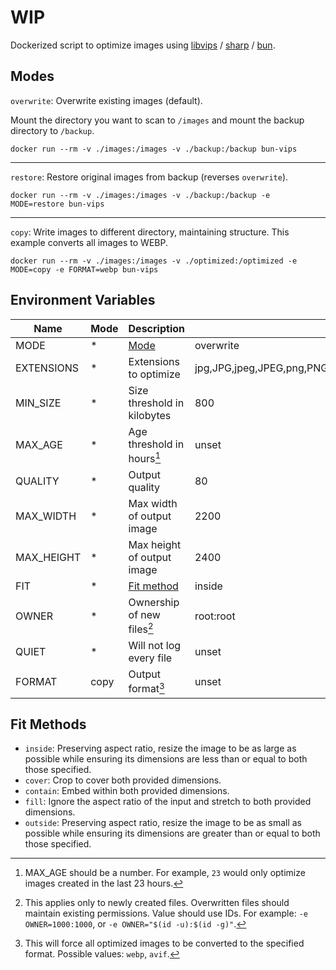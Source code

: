 # WIP

Dockerized script to optimize images using [libvips](https://github.com/libvips/libvips) / [sharp](https://github.com/lovell/sharp) / [bun](https://bun.sh).

## Modes

`overwrite`: Overwrite existing images (default).

Mount the directory you want to scan to `/images` and mount the backup directory to `/backup`.

```
docker run --rm -v ./images:/images -v ./backup:/backup bun-vips
```

---

`restore`: Restore original images from backup (reverses `overwrite`).

```
docker run --rm -v ./images:/images -v ./backup:/backup -e MODE=restore bun-vips
```

---

`copy`: Write images to different directory, maintaining structure. This example converts all images to WEBP.

```
docker run --rm -v ./images:/images -v ./optimized:/optimized -e MODE=copy -e FORMAT=webp bun-vips
```

## Environment Variables

| Name       | Mode | Description                 | Default                                                       |
| ---------- | ---- | --------------------------- | ------------------------------------------------------------- |
| MODE       | \*   | [Mode](#modes)              | overwrite                                                     |
| EXTENSIONS | \*   | Extensions to optimize      | jpg,JPG,jpeg,JPEG,png,PNG,gif,GIF,webp,WEBP,tif,TIF,tiff,TIFF |
| MIN_SIZE   | \*   | Size threshold in kilobytes | 800                                                           |
| MAX_AGE    | \*   | Age threshold in hours[^1]  | unset                                                         |
| QUALITY    | \*   | Output quality              | 80                                                            |
| MAX_WIDTH  | \*   | Max width of output image   | 2200                                                          |
| MAX_HEIGHT | \*   | Max height of output image  | 2400                                                          |
| FIT        | \*   | [Fit method](#fit-methods)  | inside                                                        |
| OWNER      | \*   | Ownership of new files[^2]  | root:root                                                     |
| QUIET      | \*   | Will not log every file     | unset                                                         |
| FORMAT     | copy | Output format[^3]           | unset                                                         |

## Fit Methods

- `inside`: Preserving aspect ratio, resize the image to be as large as possible while ensuring its dimensions are less than or equal to both those specified.
- `cover`: Crop to cover both provided dimensions.
- `contain`: Embed within both provided dimensions.
- `fill`: Ignore the aspect ratio of the input and stretch to both provided dimensions.
- `outside`: Preserving aspect ratio, resize the image to be as small as possible while ensuring its dimensions are greater than or equal to both those specified.

[^1]: MAX_AGE should be a number. For example, `23` would only optimize images created in the last 23 hours.
[^2]: This applies only to newly created files. Overwritten files should maintain existing permissions. Value should use IDs. For example: `-e OWNER=1000:1000`, or `-e OWNER="$(id -u):$(id -g)"`.
[^3]: This will force all optimized images to be converted to the specified format. Possible values: `webp`, `avif`.
